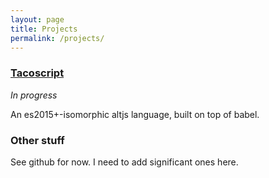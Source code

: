 ```yaml
---
layout: page
title: Projects
permalink: /projects/
---
```


### [Tacoscript](https://github.com/forivall/tacoscript)

_In progress_

An es2015+-isomorphic altjs language, built on top of babel.

### Other stuff

See github for now. I need to add significant ones here.
